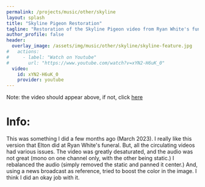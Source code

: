```yaml
---
permalink: /projects/music/other/skyline
layout: splash
title: "Skyline Pigeon Restoration"
tagline: "Restoration of the Skyline Pigeon video from Ryan White's funeral"
author_profile: false
header:
  overlay_image: /assets/img/music/other/skyline/skyline-feature.jpg
#   actions:
#     - label: "Watch on Youtube"
#       url: "https://www.youtube.com/watch?v=xYN2-H6uK_0"
  video:
    id: xYN2-H6uK_0
    provider: youtube
---
```


Note: the video should appear above, if not, click [here](https://www.youtube.com/watch?v=xYN2-H6uK_0)

# Info:  
This was something I did a few months ago (March 2023). I really like this version that Elton did at Ryan White's funeral. But, all the circulating videos had various issues. The video was greatly desaturated, and the audio was not great (mono on one channel only, with the other being static.) I rebalanced the audio (simply removed the static and panned it center.) And, using a news broadcast as reference, tried to boost the color in the image. I think I did an okay job with it.
